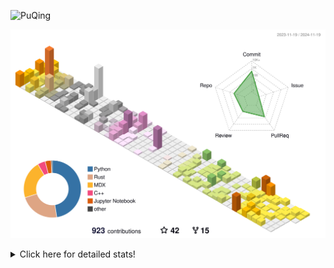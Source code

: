 ![PuQing](https://user-images.githubusercontent.com/27223114/171565019-9a56fae6-b08b-421f-99db-7e830da42371.png)

![](./profile-3d-contrib/profile-season-animate.svg)

<details>
<summary>Click here for detailed stats!</summary>

<!--START_SECTION:waka-->
![Lines of code](https://img.shields.io/badge/From%20Hello%20World%20I%27ve%20Written-1.3%20million%20lines%20of%20code-blue)

**🐱 My GitHub Data** 

> 📦 411.5 kB Used in GitHub's Storage 
 > 
> 🏆 691 Contributions in the Year 2024
 > 
> 🚫 Not Opted to Hire
 > 
> 📜 61 Public Repositories 
 > 
> 🔑 30 Private Repositories 
 > 
**I'm a Night 🦉** 

```text
🌞 Morning                486 commits         ██░░░░░░░░░░░░░░░░░░░░░░░   06.53 % 
🌆 Daytime                3171 commits        ███████████░░░░░░░░░░░░░░   42.64 % 
🌃 Evening                1642 commits        ██████░░░░░░░░░░░░░░░░░░░   22.08 % 
🌙 Night                  2138 commits        ███████░░░░░░░░░░░░░░░░░░   28.75 % 
```


📊 **This Week I Spent My Time On** 

```text
💬 Programming Languages: 
Browsing                 15 hrs 48 mins      ███████████░░░░░░░░░░░░░░   43.09 % 
Searching                7 hrs 34 mins       █████░░░░░░░░░░░░░░░░░░░░   20.65 % 
GitHubing                3 hrs 39 mins       ██░░░░░░░░░░░░░░░░░░░░░░░   09.99 % 
Fish Touching            3 hrs 38 mins       ██░░░░░░░░░░░░░░░░░░░░░░░   09.90 % 
Reading Paper            1 hr 47 mins        █░░░░░░░░░░░░░░░░░░░░░░░░   04.90 % 

🔥 Editors: 
Chrome                   32 hrs 29 mins      ██████████████████████░░░   88.53 % 
VS Code                  2 hrs 44 mins       ██░░░░░░░░░░░░░░░░░░░░░░░   07.48 % 
fish                     1 hr 24 mins        █░░░░░░░░░░░░░░░░░░░░░░░░   03.83 % 
Obsidian                 3 mins              ░░░░░░░░░░░░░░░░░░░░░░░░░   00.16 % 

💻 Operating System: 
Mac                      33 hrs 59 mins      ███████████████████████░░   92.63 % 
Linux                    2 hrs 8 mins        █░░░░░░░░░░░░░░░░░░░░░░░░   05.85 % 
WSL                      33 mins             ░░░░░░░░░░░░░░░░░░░░░░░░░   01.52 % 
```


<!--END_SECTION:waka-->
</details>
